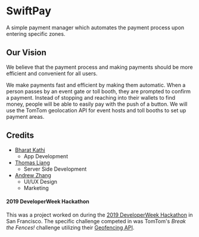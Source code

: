 # SwiftPay

A simple payment manager which automates the payment process upon entering specific zones.

## Our Vision

We believe that the payment process and making payments should be more efficient and convenient for all users.

We make payments fast and efficient by making them automatic. When a person passes by an event gate or toll booth, they are prompted to confirm a payment. Instead of stopping and reaching into their wallets to find money, people will be able to easily pay with the push of a button. We will use the TomTom geolocation API for event hosts and toll booths to set up payment areas.

## Credits

- [Bharat Kathi](https://github.com/bk1031)
  - App Development
- [Thomas Liang](https://github.com/ThomasLiang123)
  - Server Side Development
- [Andrew Zhang](https://github.com/azhang11)
  - UI/UX Design
  - Marketing

#### 2019 DeveloperWeek Hackathon

This was a project worked on during the [2019 DeveloperWeek Hackathon](https://www.developerweek.com/hackathon/) in San Francisco. The specific challenge competed in was TomTom's *Break the Fences!* challenge utilizing their [Geofencing API](https://developer.tomtom.com/products/geofencing-api).

